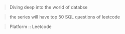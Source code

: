 >Diving deep into the world of databse

>the series will have top 50 SQL questions of leetcode

>Platform :: Leetcode
